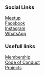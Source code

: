 <!--### Chapter Information
* Chapter Region-->

### Social Links
[Meetup](https://www.meetup.com/chandigarh-owasp-meetup-group/)<br>
[Facebook](https://m.facebook.com/owaspchandigarh/)<br>
[Instagram](https://www.instagram.com/owaspchandigarh/)<br>
[WhatsApp](https://chat.whatsapp.com/DGuxU4hO7UAKufwJSTZAst)<br>

### Usefull links 
[Membership](https://owasp.org/membership/)<br>
[Code of Conduct](https://owasp.org/www-policy/operational/code-of-conduct)<br>
[Projects](https://owasp.org/projects/)<br>

